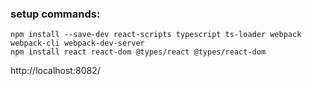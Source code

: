 ### setup commands:
```
npm install --save-dev react-scripts typescript ts-loader webpack webpack-cli webpack-dev-server
npm install react react-dom @types/react @types/react-dom
```


http://localhost:8082/

